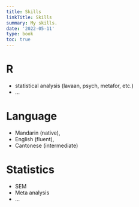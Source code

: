 ```yaml
---
title: Skills
linkTitle: Skills
summary: My skills.
date: '2022-05-11'
type: book
toc: true
---
```

# R

- statistical analysis (lavaan, psych, metafor, etc.)
- ...

# Language

- Mandarin (native), 
- English (fluent), 
- Cantonese (intermediate)
  
# Statistics

- SEM
- Meta analysis
- ...
